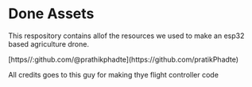 <h1>Done Assets</h1>
<p>This respository contains allof the resources we used to make an esp32 based agriculture drone.</p>
[https//:github.com/@prathikphadte](https://github.com/pratikPhadte)
<p>All credits goes to this guy for making thye flight controller code</p>
